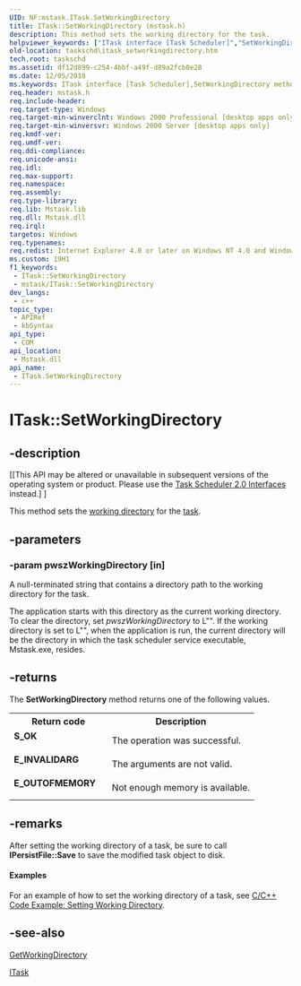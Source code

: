 ```yaml
---
UID: NF:mstask.ITask.SetWorkingDirectory
title: ITask::SetWorkingDirectory (mstask.h)
description: This method sets the working directory for the task.
helpviewer_keywords: ["ITask interface [Task Scheduler]","SetWorkingDirectory method","ITask.SetWorkingDirectory","ITask::SetWorkingDirectory","SetWorkingDirectory","SetWorkingDirectory method [Task Scheduler]","SetWorkingDirectory method [Task Scheduler]","ITask interface","_msb_itask_setworkingdirectory","mstask/ITask::SetWorkingDirectory","taskschd.itask_setworkingdirectory"]
old-location: taskschd\itask_setworkingdirectory.htm
tech.root: taskschd
ms.assetid: df12d899-c254-4bbf-a49f-d89a2fcb0e28
ms.date: 12/05/2018
ms.keywords: ITask interface [Task Scheduler],SetWorkingDirectory method, ITask.SetWorkingDirectory, ITask::SetWorkingDirectory, SetWorkingDirectory, SetWorkingDirectory method [Task Scheduler], SetWorkingDirectory method [Task Scheduler],ITask interface, _msb_itask_setworkingdirectory, mstask/ITask::SetWorkingDirectory, taskschd.itask_setworkingdirectory
req.header: mstask.h
req.include-header: 
req.target-type: Windows
req.target-min-winverclnt: Windows 2000 Professional [desktop apps only]
req.target-min-winversvr: Windows 2000 Server [desktop apps only]
req.kmdf-ver: 
req.umdf-ver: 
req.ddi-compliance: 
req.unicode-ansi: 
req.idl: 
req.max-support: 
req.namespace: 
req.assembly: 
req.type-library: 
req.lib: Mstask.lib
req.dll: Mstask.dll
req.irql: 
targetos: Windows
req.typenames: 
req.redist: Internet Explorer 4.0 or later on Windows NT 4.0 and Windows 95
ms.custom: 19H1
f1_keywords:
 - ITask::SetWorkingDirectory
 - mstask/ITask::SetWorkingDirectory
dev_langs:
 - c++
topic_type:
 - APIRef
 - kbSyntax
api_type:
 - COM
api_location:
 - Mstask.dll
api_name:
 - ITask.SetWorkingDirectory
---
```


# ITask::SetWorkingDirectory


## -description

<p class="CCE_Message">[[This API may be altered or unavailable in subsequent versions of the operating system or product. Please use the <a href="https://docs.microsoft.com/windows/desktop/TaskSchd/task-scheduler-2-0-interfaces">Task Scheduler 2.0 Interfaces</a> instead.] ]

This method sets the <a href="https://docs.microsoft.com/windows/desktop/TaskSchd/w">working directory</a> for the <a href="https://docs.microsoft.com/windows/desktop/TaskSchd/t">task</a>.

## -parameters

### -param pwszWorkingDirectory [in]

A null-terminated string that contains a directory path to the working directory for the task. 




The application starts with this directory as the current working directory. To clear the directory, set <i>pwszWorkingDirectory</i> to L"". If the working directory is set to L"", when the application is run, the current directory will be the directory in which the task scheduler service executable, Mstask.exe, resides.

## -returns

The 
<b>SetWorkingDirectory</b> method returns one of the following values.

<table>
<tr>
<th>Return code</th>
<th>Description</th>
</tr>
<tr>
<td width="40%">
<dl>
<dt><b>S_OK</b></dt>
</dl>
</td>
<td width="60%">
The operation was successful.

</td>
</tr>
<tr>
<td width="40%">
<dl>
<dt><b>E_INVALIDARG</b></dt>
</dl>
</td>
<td width="60%">
The arguments are not valid.

</td>
</tr>
<tr>
<td width="40%">
<dl>
<dt><b>E_OUTOFMEMORY</b></dt>
</dl>
</td>
<td width="60%">
Not enough memory is available.

</td>
</tr>
</table>

## -remarks

After setting the working directory of a task, be sure to call <b>IPersistFile::Save</b> to save the modified task object to disk.


#### Examples

For an example of how to set the working directory of a task, see <a href="https://docs.microsoft.com/windows/desktop/TaskSchd/c-c-code-example-setting-working-directory">C/C++ Code Example: Setting Working Directory</a>.

<div class="code"></div>

## -see-also

<a href="https://docs.microsoft.com/windows/desktop/api/mstask/nf-mstask-itask-getworkingdirectory">GetWorkingDirectory</a>



<a href="https://docs.microsoft.com/windows/desktop/api/mstask/nn-mstask-itask">ITask</a>

